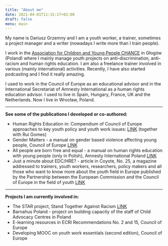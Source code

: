 ```yaml
---
title: "About me"
date: 2021-04-01T11:15:17+02:00
draft: false
menu: main
---
```


My name is Dariusz Grzemny and I am a youth worker, a trainer, sometimes a project manager and a writer (nowadays I write more than I train people). 

I work in the [Association for Children and Young People CHANCE](https://szansa.glogow.pl) in Głogów (Poland) where I mainly manage youth projects on anti-discrimination, anti-racism and human rights education. I am also a freelance trainer involved in various (mainly international) activities. Recently, I have also started podcasting and I find it really amazing. 

I used to work in the Council of Europe as an educational advisor and in the International Secretariat of Amnesty International as a human rights education advisor. I used to live in Spain, Hungary, France, UK and the Netherlands. Now I live in Wrocław, Poland. 

- - - -
**See some of the publications I developed or co-authored:**

* Human Rights Education in: Compendium of Council of Europe approaches to key youth policy and youth work issues: [LINK](https://rm.coe.int/16807023b0) (together with Rui Gomes)
* Gender Matters - a manual on gender based violence affecting young people, Council of Europe [LINK](https://www.coe.int/en/web/gender-matters)
* All people are born free and equal - a manual on human rights education with young people (only in Polish), Amnesty International Poland [LINK](https://amnesty.org.pl/wp-content/uploads/2016/07/) 
* Just a minute about EDC/HRE? - article in Coyote, No. 25, a magazine addressed to trainers, youth workers, researchers, policy makers and all those who want to know more about the youth field in Europe published by the Partnership between the European Commission and the Council of Europe in the field of youth [LINK](https://pjp-eu.coe.int/en/web/coyote-magazine/about-edc/hre)

- - - -
**Projects I am currently involved in:**

* The STAR project, Stand Together Against Racism [LINK](https://www.invisible-racism.eu/)
* Barnahus Poland - project on building capacity of the staff of Child Advocacy Centres in Poland
* E-learning resources in ECRI Recommendations No. 2 and 15, Council of Europe
* Developing MOOC on youth work essentials (second edition), Council of Europe



